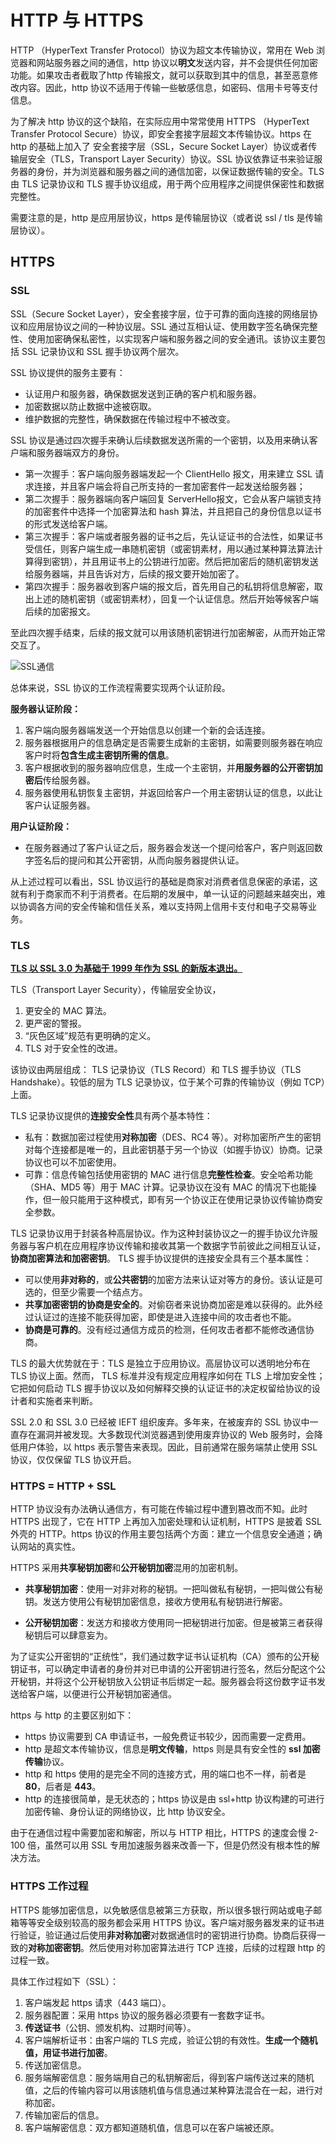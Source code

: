 # HTTP 与 HTTPS

HTTP （HyperText Transfer Protocol）协议为超文本传输协议，常用在 Web 浏览器和网站服务器之间的通信，http 协议以**明文**发送内容，并不会提供任何加密功能。如果攻击者截取了http 传输报文，就可以获取到其中的信息，甚至恶意修改内容。因此，http 协议不适用于传输一些敏感信息，如密码、信用卡号等支付信息。

为了解决 http 协议的这个缺陷，在实际应用中常常使用 HTTPS （HyperText Transfer Protocol Secure）协议，即安全套接字层超文本传输协议。https 在 http 的基础上加入了 安全套接字层（SSL，Secure Socket Layer）协议或者传输层安全（TLS，Transport Layer Security）协议。SSL 协议依靠证书来验证服务器的身份，并为浏览器和服务器之间的通信加密，以保证数据传输的安全。TLS 由 TLS 记录协议和 TLS 握手协议组成，用于两个应用程序之间提供保密性和数据完整性。

需要注意的是，http 是应用层协议，https 是传输层协议（或者说 ssl / tls 是传输层协议）。



## HTTPS

### SSL

SSL（Secure Socket Layer），安全套接字层，位于可靠的面向连接的网络层协议和应用层协议之间的一种协议层。SSL 通过互相认证、使用数字签名确保完整性、使用加密确保私密性，以实现客户端和服务器之间的安全通讯。该协议主要包括 SSL 记录协议和 SSL 握手协议两个层次。

SSL 协议提供的服务主要有：

* 认证用户和服务器，确保数据发送到正确的客户机和服务器。
* 加密数据以防止数据中途被窃取。
* 维护数据的完整性，确保数据在传输过程中不被改变。



SSL 协议是通过四次握手来确认后续数据发送所需的一个密钥，以及用来确认客户端和服务器端双方的身份。

* 第一次握手：客户端向服务器端发起一个 ClientHello 报文，用来建立 SSL 请求连接，并且客户端会将自己所支持的一套加密套件一起发送给服务器；
* 第二次握手：服务器端向客户端回复 ServerHello报文，它会从客户端锁支持的加密套件中选择一个加密算法和 hash 算法，并且把自己的身份信息以证书的形式发送给客户端。
* 第三次握手：客户端或者服务器的证书之后，先认证证书的合法性，如果证书受信任，则客户端生成一串随机密钥（或密钥素材，用以通过某种算法算法计算得到密钥），并且用证书上的公钥进行加密。然后把加密后的随机密钥发送给服务器端，并且告诉对方，后续的报文要开始加密了。
* 第四次握手：服务器收到客户端的报文后，首先用自己的私钥将信息解密，取出上述的随机密钥（或密钥素材），回复一个认证信息。然后开始等候客户端后续的加密报文。

至此四次握手结束，后续的报文就可以用该随机密钥进行加密解密，从而开始正常交互了。

![SSL通信](https://user-gold-cdn.xitu.io/2018/7/3/1645e45809f5f70d?imageView2/0/w/1280/h/960/format/webp/ignore-error/1)



总体来说，SSL 协议的工作流程需要实现两个认证阶段。

**服务器认证阶段：**

1. 客户端向服务器端发送一个开始信息以创建一个新的会话连接。
2. 服务器根据用户的信息确定是否需要生成新的主密钥，如需要则服务器在响应客户时将**包含生成主密钥所需的信息**。
3. 客户根据收到的服务器响应信息，生成一个主密钥，并**用服务器的公开密钥加密后**传给服务器。
4. 服务器使用私钥恢复主密钥，并返回给客户一个用主密钥认证的信息，以此让客户认证服务器。

**用户认证阶段：**

* 在服务器通过了客户认证之后，服务器会发送一个提问给客户，客户则返回数字签名后的提问和其公开密钥，从而向服务器提供认证。

从上述过程可以看出，SSL 协议运行的基础是商家对消费者信息保密的承诺，这就有利于商家而不利于消费者。在后期的发展中，单一认证的问题越来越突出，难以协调各方间的安全传输和信任关系，难以支持网上信用卡支付和电子交易等业务。



### TLS

**<u>TLS 以 SSL 3.0 为基础于 1999 年作为 SSL 的新版本退出。</u>**

TLS（Transport Layer Security），传输层安全协议，

1. 更安全的 MAC 算法。
2. 更严密的警报。
3. “灰色区域”规范有更明确的定义。
4. TLS 对于安全性的改进。

该协议由两层组成： TLS 记录协议（TLS Record）和 TLS 握手协议（TLS Handshake）。较低的层为 TLS 记录协议，位于某个可靠的传输协议（例如 TCP）上面。

TLS 记录协议提供的**连接安全性**具有两个基本特性：

* 私有：数据加密过程使用**对称加密**（DES、RC4 等）。对称加密所产生的密钥对每个连接都是唯一的，且此密钥基于另一个协议（如握手协议）协商。记录协议也可以不加密使用。
* 可靠：信息传输包括使用密钥的 MAC 进行信息**完整性检查**。安全哈希功能（SHA、MD5 等）用于 MAC 计算。记录协议在没有 MAC 的情况下也能操作，但一般只能用于这种模式，即有另一个协议正在使用记录协议传输协商安全参数。 

TLS 记录协议用于封装各种高层协议。作为这种封装协议之一的握手协议允许服务器与客户机在应用程序协议传输和接收其第一个数据字节前彼此之间相互认证，**协商加密算法和加密密钥**。 TLS 握手协议提供的连接安全具有三个基本属性：  

- 可以使用**非对称的**，或**公共密钥**的加密方法来认证对等方的身份。该认证是可选的，但至少需要一个结点方。
- **共享加密密钥的协商是安全的**。对偷窃者来说协商加密是难以获得的。此外经过认证过的连接不能获得加密，即使是进入连接中间的攻击者也不能。
- **协商是可靠的**。没有经过通信方成员的检测，任何攻击者都不能修改通信协商。 

TLS 的最大优势就在于：TLS 是独立于应用协议。高层协议可以透明地分布在 TLS 协议上面。然而， TLS 标准并没有规定应用程序如何在 TLS 上增加安全性；它把如何启动 TLS 握手协议以及如何解释交换的认证证书的决定权留给协议的设计者和实施者来判断。

SSL 2.0 和 SSL 3.0 已经被 IEFT 组织废弃。多年来，在被废弃的 SSL 协议中一直存在漏洞并被发现。大多数现代浏览器遇到使用废弃协议的 Web 服务时，会降低用户体验，以 https 表示警告来表现。因此，目前通常在服务端禁止使用 SSL 协议，仅仅保留 TLS 协议开启。



### HTTPS = HTTP + SSL

HTTP 协议没有办法确认通信方，有可能在传输过程中遭到篡改而不知。此时 HTTPS 出现了，它在 HTTP 上再加入加密处理和认证机制，HTTPS 是披着 SSL 外壳的 HTTP。https 协议的作用主要包括两个方面：建立一个信息安全通道；确认网站的真实性。

HTTPS 采用**共享秘钥加密**和**公开秘钥加密**混用的加密机制。

* **共享秘钥加密**：使用一对非对称的秘钥。一把叫做私有秘钥，一把叫做公有秘钥。发送方使用公有秘钥加密信息，接收方使用私有秘钥进行解密。

* **公开秘钥加密**：发送方和接收方使用同一把秘钥进行加密。但是被第三者获得秘钥后可以肆意妄为。

为了证实公开密钥的“正统性”，我们通过数字证书认证机构（CA）颁布的公开秘钥证书，可以确定申请者的身份并对已申请的公开密钥进行签名，然后分配这个公开秘钥，并将这个公开秘钥放入公钥证书后绑定一起。服务器会将这份数字证书发送给客户端，以便进行公开秘钥加密通信。



https 与 http 的主要区别如下：

* https 协议需要到 CA 申请证书，一般免费证书较少，因而需要一定费用。
* http 是超文本传输协议，信息是**明文传输**，https 则是具有安全性的 **ssl 加密传输**协议。
* http 和 https 使用的是完全不同的连接方式，用的端口也不一样，前者是 **80**，后者是 **443**。
* http 的连接很简单，是无状态的；https 协议是由 ssl+http 协议构建的可进行加密传输、身份认证的网络协议，比 http 协议安全。


由于在通信过程中需要加密和解密，所以与 HTTP 相比，HTTPS 的速度会慢 2-100 倍，虽然可以用 SSL 专用加速服务器来改善一下，但是仍然没有根本性的解决方法。



### HTTPS 工作过程

HTTPS 能够加密信息，以免敏感信息被第三方获取，所以很多银行网站或电子邮箱等等安全级别较高的服务都会采用 HTTPS 协议。客户端对服务器发来的证书进行验证，验证通过后使用**非对称加密**对数据通信时的密钥进行协商。协商后获得一致的**对称加密密钥**。然后使用对称加密算法进行 TCP 连接，后续的过程跟 http 的过程一致。

具体工作过程如下（SSL）：

1. 客户端发起 https 请求（443 端口）。
2. 服务器配置：采用 https 协议的服务器必须要有一套数字证书。
3. **传送证书**（公钥、颁发机构、过期时间等）。
4. 客户端解析证书：由客户端的 TLS 完成，验证公钥的有效性。**生成一个随机值，用证书进行加密**。
5. 传送加密信息。
6. 服务端解密信息：服务端用自己的私钥解密后，得到客户端传送过来的随机值，之后的传输内容可以用该随机值与信息通过某种算法混合在一起，进行对称加密。
7. 传输加密后的信息。
8. 客户端解密信息：双方都知道随机值，信息可以在客户端被还原。

